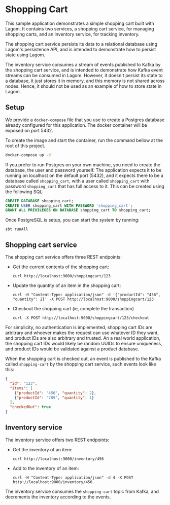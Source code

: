 # Shopping Cart

This sample application demonstrates a simple shopping cart built with Lagom. It contains two services, a shopping cart service, for managing shopping carts, and an inventory service, for tracking inventory.

The shopping cart service persists its data to a relational database using Lagom's persistence API, and is intended to demonstrate how to persist state using Lagom.

The inventory service consumes a stream of events published to Kafka by the shopping cart service, and is intended to demonstrate how Kafka event streams can be consumed in Lagom. However, it doesn't persist its state to a database, it just stores it in memory, and this memory is not shared across nodes. Hence, it should not be used as an example of how to store state in Lagom.

## Setup

We provide a `docker-compose` file that you use to create a Postgres database already configured for this application. The docker container will be exposed on port 5432.

To create the image and start the container, run the command bellow at the root of this project.

```bash 
docker-compose up -d
```

If you prefer to run Postgres on your own machine, you need to create the database, the user and password yourself. The application expects it to be running on localhost on the default port (5432), and it expects there to be a database called `shopping_cart`, with a user called `shopping_cart` with password `shopping_cart` that has full access to it. This can be created using the following SQL:

```sql
CREATE DATABASE shopping_cart;
CREATE USER shopping_cart WITH PASSWORD 'shopping_cart';
GRANT ALL PRIVILEGES ON DATABASE shopping_cart TO shopping_cart;
```

Once PostgreSQL is setup, you can start the system by running:

```
sbt runAll
```

## Shopping cart service

The shopping cart service offers three REST endpoints:

* Get the current contents of the shopping cart:
    ```
    curl http://localhost:9000/shoppingcart/123
    ```
* Update the quantity of an item in the shopping cart:
    ```
    curl -H "Content-Type: application/json" -d '{"productId": "456", "quantity": 2}' -X POST http://localhost:9000/shoppingcart/123
    ```
* Checkout the shopping cart (ie, complete the transaction)
    ```
    curl -X POST http://localhost:9000/shoppingcart/123/checkout
    ```

For simplicity, no authentication is implemented, shopping cart IDs are arbitrary and whoever makes the request can use whatever ID they want, and product IDs are also arbitrary and trusted. An a real world application, the shopping cart IDs would likely be random UUIDs to ensure uniqueness, and product IDs would be validated against a product database.

When the shopping cart is checked out, an event is published to the Kafka called `shopping-cart` by the shopping cart service, such events look like this:

```json
{
  "id": "123",
  "items": [
    {"productId": "456", "quantity": 2},
    {"productId": "789", "quantity": 1}
  ],
  "checkedOut": true
}
```

## Inventory service

The inventory service offers two REST endpoints:

* Get the inventory of an item:
    ```
    curl http://localhost:9000/inventory/456
    ```
* Add to the inventory of an item:
    ```
    curl -H "Content-Type: application/json" -d 4 -X POST http://localhost:9000/inventory/456
    ```

The inventory service consumes the `shopping-cart` topic from Kafka, and decrements the inventory according to the events.
